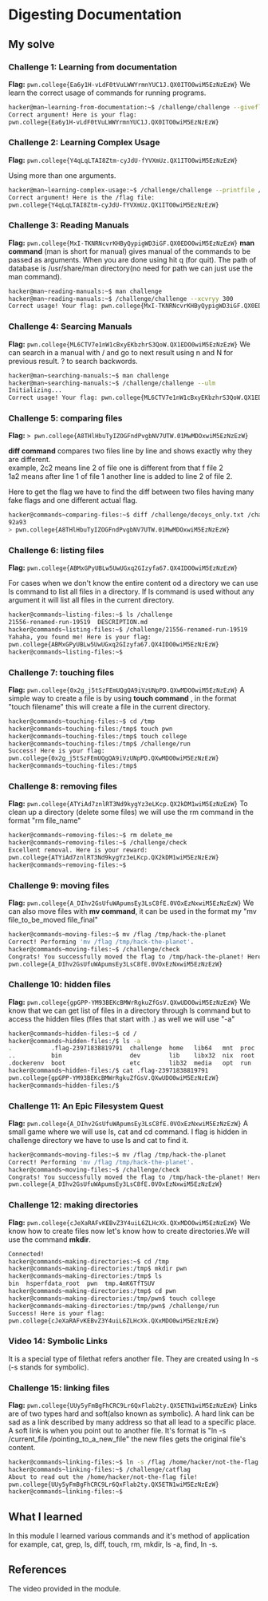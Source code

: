 # Digesting Documentation
## My solve
### Challenge 1: Learning from documentation
**Flag:** `pwn.college{Ea6y1H-vLdF0tVuLWWYrmnYUC1J.QX0ITO0wiM5EzNzEzW}`
We learn the correct usage of commands for running programs.
```bash
hacker@man~learning-from-documentation:~$ /challenge/challenge --giveflag
Correct argument! Here is your flag:
pwn.college{Ea6y1H-vLdF0tVuLWWYrmnYUC1J.QX0ITO0wiM5EzNzEzW}
```

### Challenge 2: Learning Complex Usage
**Flag:** `pwn.college{Y4qLqLTAI8Ztm-cyJdU-fYVXmUz.QX1ITO0wiM5EzNzEzW}`

Using more than one arguments.
```bash
hacker@man~learning-complex-usage:~$ /challenge/challenge --printfile /flag
Correct argument! Here is the /flag file:
pwn.college{Y4qLqLTAI8Ztm-cyJdU-fYVXmUz.QX1ITO0wiM5EzNzEzW}
```

### Challenge 3: Reading Manuals
**Flag:** `pwn.college{MxI-TKNRNcvrKHByQypigWD3iGF.QX0EDO0wiM5EzNzEzW}`
**man command** (man is short for manual) gives manual of the commands to be passed as arguments. When you are done using hit q (for quit). The path of database is /usr/share/man directory(no need for path we can just use the man command).
```bash
hacker@man~reading-manuals:~$ man challenge
hacker@man~reading-manuals:~$ /challenge/challenge --xcvryy 300
Correct usage! Your flag: pwn.college{MxI-TKNRNcvrKHByQypigWD3iGF.QX0EDO0wiM5EzNzEzW}
```

### Challenge 4: Searcing Manuals
**Flag:** ` pwn.college{ML6CTV7e1nW1cBxyEKbzhrS3QoW.QX1EDO0wiM5EzNzEzW} `
We can search in a manual with / and go to next result using n and N for previous result. ? to search backwords.
```bash
hacker@man~searching-manuals:~$ man challenge
hacker@man~searching-manuals:~$ /challenge/challenge --ulm
Initializing...
Correct usage! Your flag: pwn.college{ML6CTV7e1nW1cBxyEKbzhrS3QoW.QX1EDO0wiM5EzNzEzW}
```

### Challenge 5: comparing files
**Flag:** `> pwn.college{A8THlHbuTyIZOGFndPvgbNV7UTW.01MwMDOxwiM5EzNzEzW}`

**diff command** compares two files line by line and shows exactly why they are different. 
<br>
example, 2c2 means line 2 of file one is different from that f file 2<br>
1a2 means after line 1 of file 1 another line is added to line 2 of file 2.

Here to get the flag we have to find the diff between two files having many fake flags and one different actual flag.


```bash
hacker@commands~comparing-files:~$ diff /challenge/decoys_only.txt /challenge/decoys_and_real.txt
92a93
> pwn.college{A8THlHbuTyIZOGFndPvgbNV7UTW.01MwMDOxwiM5EzNzEzW}
```

### Challenge 6: listing files
**Flag:** `pwn.college{ABMxGPyUBLw5UwUGxq2GIzyfa67.QX4IDO0wiM5EzNzEzW}`

For cases when we don't know the entire content od a directory we can use ls command to list all files in a directory.
If ls command is used without any argument it will list all files in the current directory.

```bash
hacker@commands~listing-files:~$ ls /challenge
21556-renamed-run-19519  DESCRIPTION.md
hacker@commands~listing-files:~$ /challenge/21556-renamed-run-19519
Yahaha, you found me! Here is your flag:
pwn.college{ABMxGPyUBLw5UwUGxq2GIzyfa67.QX4IDO0wiM5EzNzEzW}
hacker@commands~listing-files:~$
```

### Challenge 7: touching files
**Flag:** `pwn.college{0x2g_j5tSzFEmUQgQA9iVzUNpPD.QXwMDO0wiM5EzNzEzW}`
A simple way to create a file is by using **touch command** , in the format "touch filename" this will create a file in the current directory.

```bash
hacker@commands~touching-files:~$ cd /tmp
hacker@commands~touching-files:/tmp$ touch pwn
hacker@commands~touching-files:/tmp$ touch college
hacker@commands~touching-files:/tmp$ /challenge/run
Success! Here is your flag:
pwn.college{0x2g_j5tSzFEmUQgQA9iVzUNpPD.QXwMDO0wiM5EzNzEzW}
hacker@commands~touching-files:/tmp$
```

### Challenge 8: removing files
**Flag:** `pwn.college{ATYiAd7znlRT3Nd9kygYz3eLKcp.QX2kDM1wiM5EzNzEzW}`
To clean up a directory (delete some files) we will use the rm command in the format "rm file_name"
```bash
hacker@commands~removing-files:~$ rm delete_me
hacker@commands~removing-files:~$ /challenge/check
Excellent removal. Here is your reward:
pwn.college{ATYiAd7znlRT3Nd9kygYz3eLKcp.QX2kDM1wiM5EzNzEzW}
hacker@commands~removing-files:~$
```

### Challenge 9: moving files
**Flag:** `pwn.college{A_DIhv2GsUfuWApumsEy3LsC8fE.0VOxEzNxwiM5EzNzEzW}`
We can also move files with **mv command**, it can be used in the format my "mv file_to_be_moved file_final"
```bash
hacker@commands~moving-files:~$ mv /flag /tmp/hack-the-planet
Correct! Performing 'mv /flag /tmp/hack-the-planet'.
hacker@commands~moving-files:~$ /challenge/check
Congrats! You successfully moved the flag to /tmp/hack-the-planet! Here it is:
pwn.college{A_DIhv2GsUfuWApumsEy3LsC8fE.0VOxEzNxwiM5EzNzEzW}
```

### Challenge 10: hidden files
**Flag:** `pwn.college{gpGPP-YM93BEKcBMWrRgkuZfGsV.QXwUDO0wiM5EzNzEzW}`
We know that we can get list of files in a directory through ls command but to access the hidden files (files that start with .) as well we will use "-a"  
```bash
hacker@commands~hidden-files:~$ cd /
hacker@commands~hidden-files:/$ ls -a
.           .flag-23971838819791  challenge  home   lib64   mnt  proc  sbin  tmp
..          bin                   dev        lib    libx32  nix  root  srv   usr
.dockerenv  boot                  etc        lib32  media   opt  run   sys   var
hacker@commands~hidden-files:/$ cat .flag-23971838819791
pwn.college{gpGPP-YM93BEKcBMWrRgkuZfGsV.QXwUDO0wiM5EzNzEzW}
hacker@commands~hidden-files:/$
```


### Challenge 11: An Epic Filesystem Quest
**Flag:** `pwn.college{A_DIhv2GsUfuWApumsEy3LsC8fE.0VOxEzNxwiM5EzNzEzW}`
A small game where we will use ls, cat and cd command. I flag is hidden in challenge directory we have to use ls and cat to find it.
```bash
hacker@commands~moving-files:~$ mv /flag /tmp/hack-the-planet
Correct! Performing 'mv /flag /tmp/hack-the-planet'.
hacker@commands~moving-files:~$ /challenge/check
Congrats! You successfully moved the flag to /tmp/hack-the-planet! Here it is:
pwn.college{A_DIhv2GsUfuWApumsEy3LsC8fE.0VOxEzNxwiM5EzNzEzW}
```
### Challenge 12: making directories
**Flag:** `pwn.college{cJeXaRAFvKEBvZ3Y4uiL6ZLHcXk.QXxMDO0wiM5EzNzEzW}`
We know how to create files now let's know how to create directories.We will use the command **mkdir**.
```bash
Connected!
hacker@commands~making-directories:~$ cd /tmp
hacker@commands~making-directories:/tmp$ mkdir pwn
hacker@commands~making-directories:/tmp$ ls
bin  hsperfdata_root  pwn  tmp.4mK6TfTSUV
hacker@commands~making-directories:/tmp$ cd pwn
hacker@commands~making-directories:/tmp/pwn$ touch college
hacker@commands~making-directories:/tmp/pwn$ /challenge/run
Success! Here is your flag:
pwn.college{cJeXaRAFvKEBvZ3Y4uiL6ZLHcXk.QXxMDO0wiM5EzNzEzW}
```

### Video 14: Symbolic Links
It is a special type of filethat refers another file.
They are created using ln -s (-s stands for symbolic). 

### Challenge 15: linking files
**Flag:** `pwn.college{UUy5yFmBgFhCRC9Lr6QxFlab2ty.QX5ETN1wiM5EzNzEzW}`
Links are of two types hard and soft(also known as symbolic). A hard link can be sad as a link described by many address so that all lead to a specific place. A soft link is when you point out to another file. It's format is "ln -s /current_file /pointing_to_a_new_file"  the new files gets the original file's content.

```bash
hacker@commands~linking-files:~$ ln -s /flag /home/hacker/not-the-flag
hacker@commands~linking-files:~$ /challenge/catflag
About to read out the /home/hacker/not-the-flag file!
pwn.college{UUy5yFmBgFhCRC9Lr6QxFlab2ty.QX5ETN1wiM5EzNzEzW}
hacker@commands~linking-files:~$
```
## What I learned
In this module I learned various commands and it's method of application for example, cat, grep, ls, diff, touch, rm, mkdir, ls -a, find, ln -s.

## References 
The video provided in the module.


